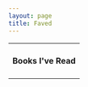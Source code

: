 ```yaml
---
layout: page
title: Faved
---
```


<table align="center">
	<tr>
		<td align="center">
		<h4>Books I've Read</h4>
		<p><script type="text/javascript" src="http://www.douban.com/service/badge/technommy/?selection=favorite&amp;picsize=medium&amp;hideself=on&amp;show=collection&amp;n=20&amp;hidelogon&amp;cat=book&amp;columns=5"></script>
		</p>
		</td>
	</tr>
</table>
